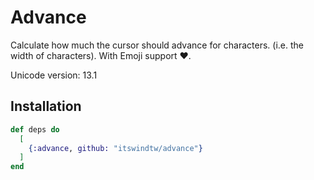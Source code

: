 # Advance

Calculate how much the cursor should advance for characters. (i.e. the width of characters). With Emoji support ❤️.

Unicode version: 13.1

## Installation

```elixir
def deps do
  [
    {:advance, github: "itswindtw/advance"}
  ]
end
```
